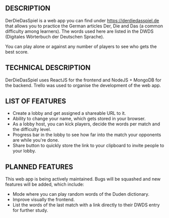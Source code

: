 ## DESCRIPTION

DerDieDasSpiel is a web app you can find under https://derdiedasspiel.de that allows you to practice the German articles Der, Die and Das (a common difficulty among learners). The words used here are listed in the DWDS (Digitales Wörterbuch der Deutschen Sprache).

You can play alone or against any number of players to see who gets the best score.

## TECHNICAL DESCRIPTION

DerDieDasSpiel uses ReactJS for the frontend and NodeJS + MongoDB for the backend. Trello was used to organise the development of the web app.

## LIST OF FEATURES

- Create a lobby and get assigned a shareable URL to it.
- Ability to change your name, which gets stored in your browser.
- As a lobby host, you can kick players, decide the words per match and the difficulty level.
- Progress bar in the lobby to see how far into the match your opponents are while you're done.
- Share button to quickly store the link to your clipboard to invite people to your lobby.

## PLANNED FEATURES

This web app is being actively maintained. Bugs will be squashed and new features will be added, which include:

- Mode where you can play random words of the Duden dictionary.
- Improve visually the frontend.
- List the words of the last match with a link directly to their DWDS entry for further study.
